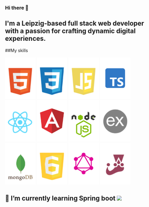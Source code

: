 ### Hi there 👋

## I'm a Leipzig-based full stack web developer with a passion for crafting dynamic digital experiences.

##My skills

<div display=flex>
<img src="https://github.com/William8421/William8421.github.io/blob/main/src/images/skills-logos/html.png"  width="100">
<img src="https://github.com/William8421/William8421.github.io/blob/main/src/images/skills-logos/css.png"  width="100">
<img src="https://github.com/William8421/William8421.github.io/blob/main/src/images/skills-logos/javascript.png"  width="100">
<img src="https://github.com/William8421/William8421.github.io/blob/main/src/images/skills-logos/ts-logo-512.png"  width="100">
<img src="https://github.com/William8421/William8421.github.io/blob/main/src/images/skills-logos/react.png"  width="100">
<img src="https://github.com/William8421/William8421.github.io/blob/main/src/images/skills-logos/angularlogo.png"  width="100">
<img src="https://github.com/William8421/William8421.github.io/blob/main/src/images/skills-logos/nodejs.png"  width="100">
<img src="https://github.com/William8421/William8421.github.io/blob/main/src/images/skills-logos/express.png"  width="100">
<img src="https://github.com/William8421/William8421.github.io/blob/main/src/images/skills-logos/mongodb.png"  width="100">
<img src="https://github.com/William8421/William8421.github.io/blob/main/src/images/skills-logos/es6.png"  width="100">
<img src="https://github.com/William8421/William8421.github.io/blob/main/src/images/skills-logos/GraphQLLogo.png"  width="100">
<img src="https://github.com/William8421/William8421.github.io/blob/main/src/images/skills-logos/jest.png"  width="100">
</div>


## 🌱 I’m currently learning Spring boot <img src="https://image.pngaaa.com/579/2459579-middle.png" width="100">

<!--
**William8421/William8421** is a ✨ _special_ ✨ repository because its `README.md` (this file) appears on your GitHub profile.

Here are some ideas to get you started:

- 🔭 I’m currently working on ...
- 🌱 I’m currently learning ...
- 👯 I’m looking to collaborate on ...
- 🤔 I’m looking for help with ...
- 💬 Ask me about ...
- 📫 How to reach me: ...
- 😄 Pronouns: ...
- ⚡ Fun fact: ...
-->

